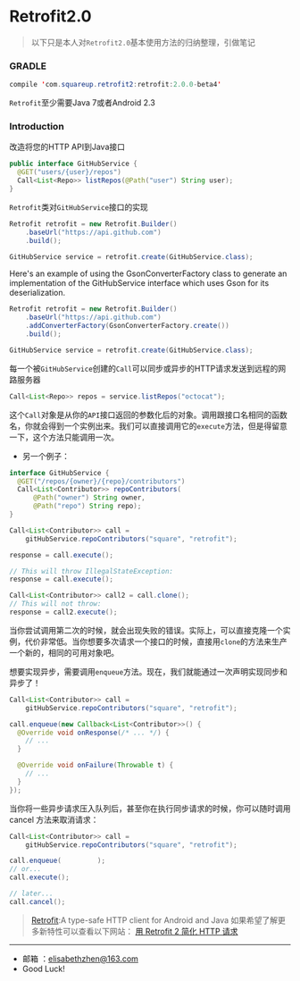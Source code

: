 # Retrofit2.0

>以下只是本人对`Retrofit2.0`基本使用方法的归纳整理，引做笔记

### GRADLE

```java
compile 'com.squareup.retrofit2:retrofit:2.0.0-beta4'
```
`Retrofit`至少需要Java 7或者Android 2.3

### Introduction

改造将您的HTTP API到Java接口

```java
public interface GitHubService {
  @GET("users/{user}/repos")
  Call<List<Repo>> listRepos(@Path("user") String user);
}
```
`Retrofit`类对`GitHubService`接口的实现

```java
Retrofit retrofit = new Retrofit.Builder()
    .baseUrl("https://api.github.com")
    .build();

GitHubService service = retrofit.create(GitHubService.class);
```
Here's an example of using the GsonConverterFactory class to generate an implementation of the GitHubService interface which uses Gson for its deserialization.

```java
Retrofit retrofit = new Retrofit.Builder()
    .baseUrl("https://api.github.com")
    .addConverterFactory(GsonConverterFactory.create())
    .build();

GitHubService service = retrofit.create(GitHubService.class);
```

每一个被`GitHubService`创建的`Call`可以同步或异步的HTTP请求发送到远程的网路服务器

```java
Call<List<Repo>> repos = service.listRepos("octocat");
```
这个`Call`对象是从你的`API`接口返回的参数化后的对象。调用跟接口名相同的函数名，你就会得到一个实例出来。我们可以直接调用它的`execute`方法，但是得留意一下，这个方法只能调用一次。

- 另一个例子：

```java
interface GitHubService {
  @GET("/repos/{owner}/{repo}/contributors")
  Call<List<Contributor>> repoContributors(
      @Path("owner") String owner,
      @Path("repo") String repo);
}

Call<List<Contributor>> call =
    gitHubService.repoContributors("square", "retrofit");

response = call.execute();

// This will throw IllegalStateException:
response = call.execute();

Call<List<Contributor>> call2 = call.clone();
// This will not throw:
response = call2.execute();
```
当你尝试调用第二次的时候，就会出现失败的错误。实际上，可以直接克隆一个实例，代价非常低。当你想要多次请求一个接口的时候，直接用`clone`的方法来生产一个新的，相同的可用对象吧。

想要实现异步，需要调用`enqueue`方法。现在，我们就能通过一次声明实现同步和异步了！

```java
Call<List<Contributor>> call =
    gitHubService.repoContributors("square", "retrofit");

call.enqueue(new Callback<List<Contributor>>() {
  @Override void onResponse(/* ... */) {
    // ...
  }

  @Override void onFailure(Throwable t) {
    // ...
  }
});
```

当你将一些异步请求压入队列后，甚至你在执行同步请求的时候，你可以随时调用 cancel 方法来取消请求：

```java
Call<List<Contributor>> call =
    gitHubService.repoContributors("square", "retrofit");

call.enqueue(         );
// or...
call.execute();

// later...
call.cancel();
```










> [Retrofit](http://square.github.io/retrofit/):A type-safe HTTP client for Android and Java
如果希望了解更多新特性可以查看以下网站：
[用 Retrofit 2 简化 HTTP 请求](https://realm.io/cn/news/droidcon-jake-wharton-simple-http-retrofit-2/)

---
- 邮箱 ：[elisabethzhen@163.com](elisabethzhen@163.com)
- Good Luck!